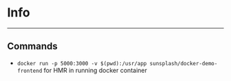 # Info

---

## Commands

 - ```docker run -p 5000:3000 -v $(pwd):/usr/app sunsplash/docker-demo-frontend``` for HMR in running docker container